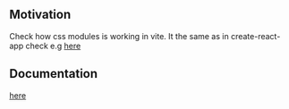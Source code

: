 <h2>Motivation</h2>
Check how css modules is working in vite. It the same as in create-react-app check e.g <a href='https://www.youtube.com/watch?v=l-1aWnkk6rA'>here</a>

<h2>Documentation</h2>
<a href='https://github.com/css-modules/css-modules'>here</a>